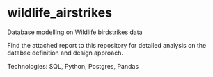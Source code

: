 # wildlife_airstrikes
Database modelling on Wildlife birdstrikes data

Find the attached report to this repository for detailed analysis on the databse definition and design approach.

Technologies: SQL, Python, Postgres, Pandas
